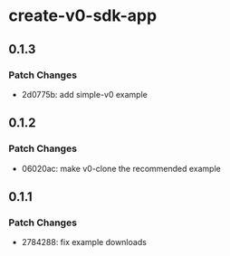# create-v0-sdk-app

## 0.1.3

### Patch Changes

- 2d0775b: add simple-v0 example

## 0.1.2

### Patch Changes

- 06020ac: make v0-clone the recommended example

## 0.1.1

### Patch Changes

- 2784288: fix example downloads
